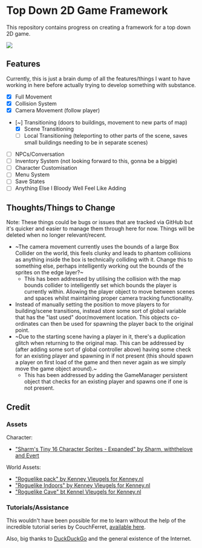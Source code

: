 # Top Down 2D Game Framework

This repository contains progress on creating a framework for a top down 2D game.

![](preview/20200410.gif)

## Features

Currently, this is just a brain dump of all the features/things I want to have working in here before actually trying to develop something with substance.

- [x] Full Movement
- [x] Collision System
- [x] Camera Movement (follow player)
- [~] Transitioning (doors to buildings, movement to new parts of map)
    - [x] Scene Transitioning 
    - [ ] Local Transitioning (teleporting to other parts of the scene, saves small buildings needing to be in separate scenes)
- [ ] NPCs/Conversation
- [ ] Inventory System (not looking forward to this, gonna be a biggie)
- [ ] Character Customisation
- [ ] Menu System
- [ ] Save States
- [ ] Anything Else I Bloody Well Feel Like Adding

## Thoughts/Things to Change

Note: These things could be bugs or issues that are tracked via GitHub but it's quicker and easier to manage them through here for now. Things will be deleted when no longer relevant/recent.

- ~The camera movement currently uses the bounds of a large Box Collider on the world, this feels clunky and leads to phantom collisions as anything inside the box is technically colliding with it. Change this to something else, perhaps intelligently working out the bounds of the sprites on the edge layer?~
    - This has been addressed by utilising the collision with the map bounds collider to intelligently set which bounds the player is currently within. Allowing the player object to move between scenes and spaces whilst maintaining proper camera tracking functionality.
- Instead of manually setting the position to move players to for building/scene transitions, instead store some sort of global variable that has the "last used" door/movement location. This objects co-ordinates can then be used for spawning the player back to the original point.
- ~Due to the starting scene having a player in it, there's a duplication glitch when returning to the original map. This can be addressed by (after adding some sort of global controller above) having some check for an existing player and spawning in if not present (this should spawn a player on first load of the game and then never again as we simply move the game object around).~
    - This has been addressed by adding the GameManager persistent object that checks for an existing player and spawns one if one is not present.

## Credit

### Assets

Character:
- ["Sharm's Tiny 16 Character Sprites - Expanded" by Sharm, withthelove and Evert](https://opengameart.org/content/tiny-16-expanded-character-sprites)

World Assets:
- ["Roguelike pack" by Kenney Vleugels for Kenney.nl](https://www.kenney.nl/assets/roguelike-rpg-pack) 
- ["Roguelike Indoors" by Kenney Vleugels for Kenney.nl](https://kenney.nl/assets/roguelike-indoors)
- ["Roguelike Cave" bt Kennel Vleugels for Kenney.nl](https://kenney.nl/assets/roguelike-caves-dungeons)

### Tutorials/Assistance

This wouldn't have been possible for me to learn without the help of the incredible tutorial series by CouchFerret, [available here](https://www.youtube.com/playlist?list=PLM83Z6G5iM3k48356VU6e-oXWl_uwwq4F).

Also, big thanks to [DuckDuckGo](https://duckduckgo.com/) and the general existence of the Internet.
